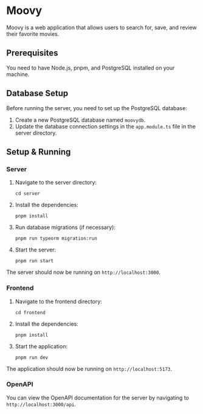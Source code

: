 # Moovy

Moovy is a web application that allows users to search for, save, and review their favorite movies.

## Prerequisites

You need to have Node.js, pnpm, and PostgreSQL installed on your machine.

## Database Setup

Before running the server, you need to set up the PostgreSQL database:

1. Create a new PostgreSQL database named `moovydb`.
2. Update the database connection settings in the `app.module.ts` file in the server directory.

## Setup & Running

### Server

1. Navigate to the server directory:
    ```
    cd server
    ```
2. Install the dependencies:
    ```
    pnpm install
    ```
3. Run database migrations (if necessary):
    ```
    pnpm run typeorm migration:run
    ```
4. Start the server:
    ```
    pnpm run start
    ```

The server should now be running on `http://localhost:3000`.

### Frontend

1. Navigate to the frontend directory:
    ```
    cd frontend
    ```
2. Install the dependencies:
    ```
    pnpm install
    ```
3. Start the application:
    ```
    pnpm run dev
    ```

The application should now be running on `http://localhost:5173`.

### OpenAPI

You can view the OpenAPI documentation for the server by navigating to `http://localhost:3000/api`.


